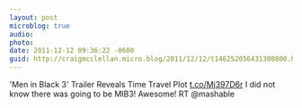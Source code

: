 ```yaml
---
layout: post
microblog: true
audio: 
photo: 
date: 2011-12-12 09:36:22 -0600
guid: http://craigmcclellan.micro.blog/2011/12/12/t146252056431308800.html
---
```

'Men in Black 3' Trailer Reveals Time Travel Plot [t.co/Mj397D6r](http://t.co/Mj397D6r) I did not know there was going to be MIB3! Awesome! RT @mashable
